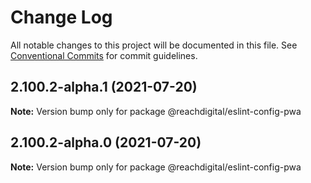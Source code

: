# Change Log

All notable changes to this project will be documented in this file.
See [Conventional Commits](https://conventionalcommits.org) for commit guidelines.

## 2.100.2-alpha.1 (2021-07-20)

**Note:** Version bump only for package @reachdigital/eslint-config-pwa





## 2.100.2-alpha.0 (2021-07-20)

**Note:** Version bump only for package @reachdigital/eslint-config-pwa
